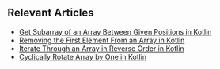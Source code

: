 ## Relevant Articles
- [Get Subarray of an Array Between Given Positions in Kotlin](https://www.baeldung.com/kotlin/subarray-index-range)
- [Removing the First Element From an Array in Kotlin](https://www.baeldung.com/kotlin/array-remove-first-element)
- [Iterate Through an Array in Reverse Order in Kotlin](https://www.baeldung.com/kotlin/array-iterate-reverse)
- [Cyclically Rotate Array by One in Kotlin](https://www.baeldung.com/kotlin/array-cyclic-rotation)
